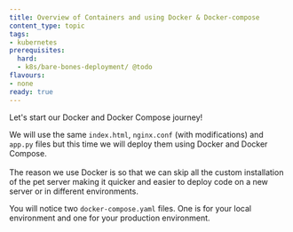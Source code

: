 ```yaml
---
title: Overview of Containers and using Docker & Docker-compose
content_type: topic
tags:
- kubernetes
prerequisites:
  hard:
  - k8s/bare-bones-deployment/ @todo
flavours:
- none
ready: true
---
```


Let's start our Docker and Docker Compose journey!

We will use the same `index.html`, `nginx.conf` (with modifications) and `app.py` files but this time we will deploy them using Docker and Docker Compose.\
\
The reason we use Docker is so that we can skip all the custom installation of the pet server making it quicker and easier to deploy code on a new server or in different environments.

You will notice two `docker-compose.yaml` files. One is for your local environment and one for your production environment.
